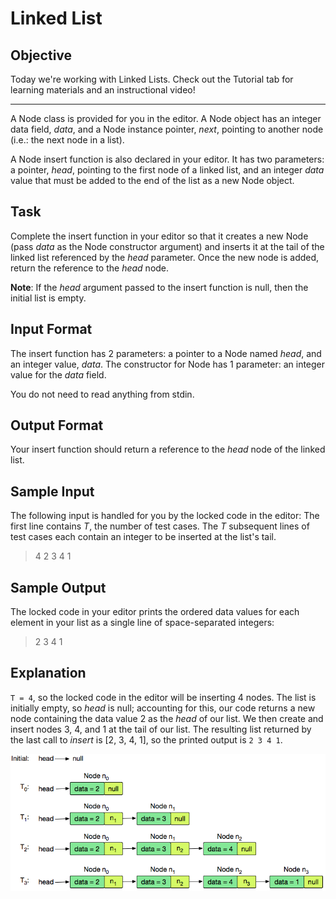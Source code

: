 # Linked List #

## Objective ##

Today we're working with Linked Lists. Check out the Tutorial tab for learning materials and an instructional video!

_______

A Node class is provided for you in the editor. A Node object has an integer data field, _data_, 
and a Node instance pointer, _next_, pointing to another node (i.e.: the next node in a list).

A Node insert function is also declared in your editor. It has two parameters: a pointer, _head_, 
pointing to the first node of a linked list, and an integer _data_ value that must be added to 
the end of the list as a new Node object.

## Task ##

Complete the insert function in your editor so that it creates a new Node (pass _data_ as the 
Node constructor argument) and inserts it at the tail of the linked list referenced by the _head_ 
parameter. Once the new node is added, return the reference to the _head_ node.

**Note**: If the _head_ argument passed to the insert function is null, then the initial list is 
empty.

## Input Format ##

The insert function has 2 parameters: a pointer to a Node named _head_, and an integer value, 
_data_. 
The constructor for Node has 1 parameter: an integer value for the _data_ field.

You do not need to read anything from stdin.

## Output Format ##

Your insert function should return a reference to the _head_ node of the linked list.

## Sample Input ##

The following input is handled for you by the locked code in the editor: 
The first line contains _T_, the number of test cases. 
The _T_ subsequent lines of test cases each contain an integer to be inserted at the list's tail.

> 4
> 2
> 3
> 4
> 1

## Sample Output ##

The locked code in your editor prints the ordered data values for each element in your list as a single line of space-separated integers:

> 2 3 4 1

## Explanation ##

`T = 4`, so the locked code in the editor will be inserting 4 nodes. 
The list is initially empty, so _head_ is null; accounting for this, our code returns a new node 
containing the data value 2 as the _head_ of our list. We then create and insert nodes 3, 4, and 1 
at the tail of our list. The resulting list returned by the last call to _insert_ is [2, 3, 4, 1], 
so the printed output is `2 3 4 1`.

![LinkedListExplanation](./LinkedListExplanation.png)
